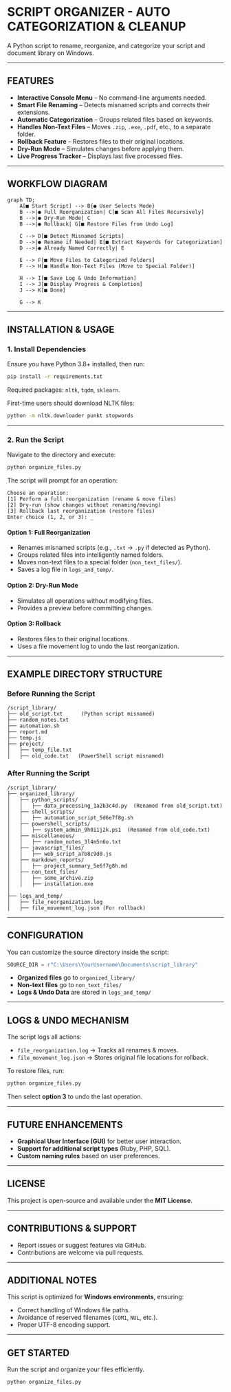 # **SCRIPT ORGANIZER - AUTO CATEGORIZATION & CLEANUP**

A Python script to rename, reorganize, and categorize your script and document library on Windows.

---

## **FEATURES**
- **Interactive Console Menu** – No command-line arguments needed.
- **Smart File Renaming** – Detects misnamed scripts and corrects their extensions.
- **Automatic Categorization** – Groups related files based on keywords.
- **Handles Non-Text Files** – Moves `.zip`, `.exe`, `.pdf`, etc., to a separate folder.
- **Rollback Feature** – Restores files to their original locations.
- **Dry-Run Mode** – Simulates changes before applying them.
- **Live Progress Tracker** – Displays last five processed files.

---

## **WORKFLOW DIAGRAM**
```mermaid
graph TD;
    A[■ Start Script] --> B{● User Selects Mode}
    B -->|● Full Reorganization| C[■ Scan All Files Recursively]
    B -->|● Dry-Run Mode| C
    B -->|● Rollback| G[■ Restore Files from Undo Log]

    C --> D[■ Detect Misnamed Scripts]
    D -->|● Rename if Needed| E[■ Extract Keywords for Categorization]
    D -->|● Already Named Correctly| E

    E --> F[■ Move Files to Categorized Folders]
    F --> H[■ Handle Non-Text Files (Move to Special Folder)]
    
    H --> I[■ Save Log & Undo Information]
    I --> J[■ Display Progress & Completion]
    J --> K[■ Done]

    G --> K
```

---

## **INSTALLATION & USAGE**
### **1. Install Dependencies**
Ensure you have Python 3.8+ installed, then run:
```bash
pip install -r requirements.txt
```
Required packages: `nltk`, `tqdm`, `sklearn`.

First-time users should download NLTK files:
```bash
python -m nltk.downloader punkt stopwords
```

---

### **2. Run the Script**
Navigate to the directory and execute:
```bash
python organize_files.py
```
The script will prompt for an operation:
```
Choose an operation:
[1] Perform a full reorganization (rename & move files)
[2] Dry-run (show changes without renaming/moving)
[3] Rollback last reorganization (restore files)
Enter choice (1, 2, or 3): _
```

#### **Option 1: Full Reorganization**
- Renames misnamed scripts (e.g., `.txt` → `.py` if detected as Python).
- Groups related files into intelligently named folders.
- Moves non-text files to a special folder (`non_text_files/`).
- Saves a log file in `logs_and_temp/`.

#### **Option 2: Dry-Run Mode**
- Simulates all operations without modifying files.
- Provides a preview before committing changes.

#### **Option 3: Rollback**
- Restores files to their original locations.
- Uses a file movement log to undo the last reorganization.

---

## **EXAMPLE DIRECTORY STRUCTURE**
### **Before Running the Script**
```
/script_library/
├── old_script.txt      (Python script misnamed)
├── random_notes.txt
├── automation.sh
├── report.md
├── temp.js
├── project/
│   ├── temp_file.txt
│   ├── old_code.txt   (PowerShell script misnamed)
```

### **After Running the Script**
```
/script_library/
├── organized_library/
│   ├── python_scripts/
│   │   ├── data_processing_1a2b3c4d.py  (Renamed from old_script.txt)
│   ├── shell_scripts/
│   │   ├── automation_script_5d6e7f8g.sh
│   ├── powershell_scripts/
│   │   ├── system_admin_9h0i1j2k.ps1  (Renamed from old_code.txt)
│   ├── miscellaneous/
│   │   ├── random_notes_3l4m5n6o.txt
│   ├── javascript_files/
│   │   ├── web_script_a7b8c9d0.js
│   ├── markdown_reports/
│   │   ├── project_summary_5e6f7g8h.md
│   ├── non_text_files/
│   │   ├── some_archive.zip
│   │   ├── installation.exe
│
├── logs_and_temp/
│   ├── file_reorganization.log
│   ├── file_movement_log.json (For rollback)
```

---

## **CONFIGURATION**
You can customize the source directory inside the script:
```python
SOURCE_DIR = r"C:\Users\YourUsername\Documents\script_library"
```
- **Organized files** go to `organized_library/`
- **Non-text files** go to `non_text_files/`
- **Logs & Undo Data** are stored in `logs_and_temp/`

---

## **LOGS & UNDO MECHANISM**
The script logs all actions:
- `file_reorganization.log` → Tracks all renames & moves.
- `file_movement_log.json` → Stores original file locations for rollback.

To restore files, run:
```bash
python organize_files.py
```
Then select **option 3** to undo the last operation.

---

## **FUTURE ENHANCEMENTS**
- **Graphical User Interface (GUI)** for better user interaction.
- **Support for additional script types** (Ruby, PHP, SQL).
- **Custom naming rules** based on user preferences.

---

## **LICENSE**
This project is open-source and available under the **MIT License**.

---

## **CONTRIBUTIONS & SUPPORT**
- Report issues or suggest features via GitHub.
- Contributions are welcome via pull requests.

---

## **ADDITIONAL NOTES**
This script is optimized for **Windows environments**, ensuring:
- Correct handling of Windows file paths.
- Avoidance of reserved filenames (`COM1`, `NUL`, etc.).
- Proper UTF-8 encoding support.

---

## **GET STARTED**
Run the script and organize your files efficiently.

```bash
python organize_files.py
```
